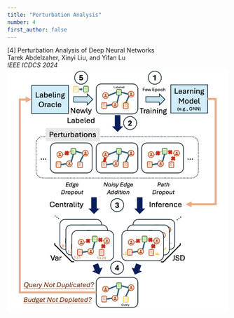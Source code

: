 ```yaml
---
title: "Perturbation Analysis"
number: 4
first_author: false
---
```


<div class="paper-title">[4] Perturbation Analysis of Deep Neural Networks</div>
<div class="paper-authors">Tarek Abdelzaher, Xinyi Liu, and Yifan Lu</div>
<div class="paper-venue"><i>IEEE ICDCS 2024</i></div>
<div class="paper-image" style="text-align: center;">
    <img src="../images/papers/4.png" alt="Paper 4 Image" style="max-width: 100%; height: auto;">
</div> 